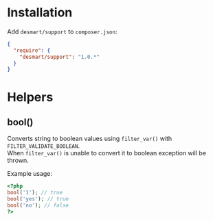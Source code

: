 # Installation

Add `desmart/support` to `composer.json`:

```json
{
  "require": {
    "desmart/support": "1.0.*"
  }
}
```

# Helpers

## bool()

Converts string to boolean values using `filter_var()` with `FILTER_VALIDATE_BOOLEAN`.  
When `filter_var()` is unable to convert it to boolean exception will be thrown.

Example usage:

```php
<?php
bool('1'); // true
bool('yes'); // true
bool('no'); // false
?>
```
